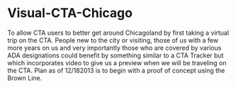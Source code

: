 Visual-CTA-Chicago
==================

To allow CTA users to better get around Chicagoland by first taking a virtual trip on the CTA.  People new to the city or visiting, those of us with a few more years on us and very importantly those who are covered by various ADA designations could benefit by something similar to a CTA Tracker but which incorporates video to give us a preview when we will be traveling on the CTA.  Plan as of 12/182013 is to begin with a proof of concept using the Brown Line.

